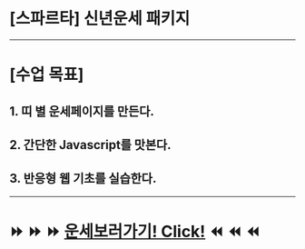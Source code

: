 # [스파르타] 신년운세 패키지   
--------------------------------------- 

# **[수업 목표]**   

## 1. 띠 별 운세페이지를 만든다.   
## 2. 간단한 Javascript를 맛본다.   
## 3. 반응형 웹 기초를 실습한다. 
---------------------------------------



# ⏩ ⏩ ⏩  [운세보러가기! Click!](https://new-year.spartacodingclub.kr/p3oVXRedvb8w/index.html)  ⏪ ⏪ ⏪

